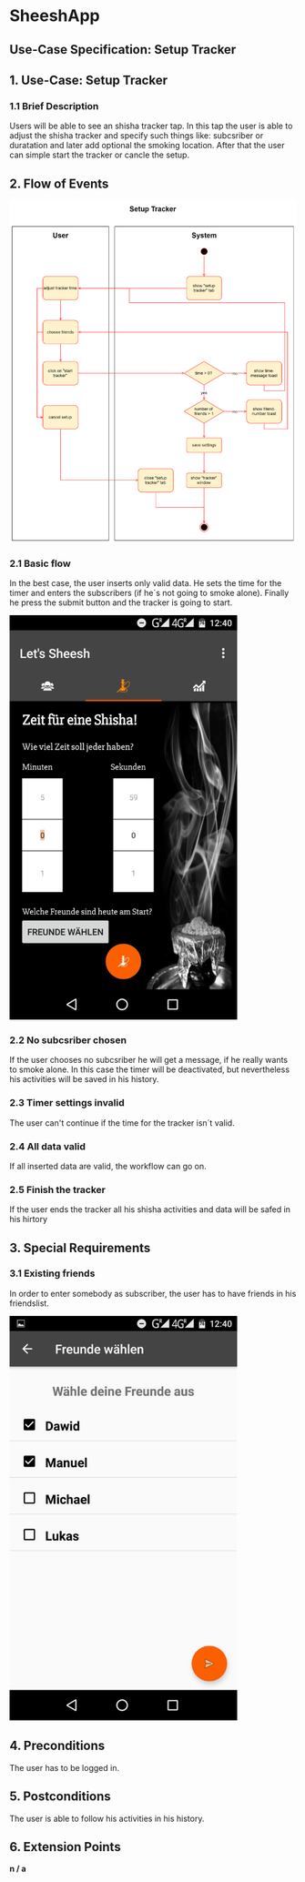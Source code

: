 # SheeshApp
## Use-Case Specification: Setup Tracker



## 1. Use-Case: Setup Tracker

### 1.1 Brief Description

Users will be able to see an shisha tracker tap. In this tap the user is able to adjust the shisha tracker and specify such things like:
subcsriber or duratation and later add optional the smoking location. After that the user can simple start the tracker or cancle the setup. 


## 2. Flow of Events

<img src="/documentation/UC_setupTracker.png" alt="sendNotification" width="700" />

### 2.1 Basic flow

In the best case, the user inserts only valid data. He sets the time for the timer and enters the subscribers (if he´s not going to smoke alone). Finally he press the submit button and the 
tracker is going to start. 

<img src="/screenshots/setTracker.jpeg" alt="friendlist" width="400" />


### 2.2 No subcsriber chosen

If the user chooses no subcsriber he will get a message, if he really wants to smoke alone. In this case the timer will be deactivated, but nevertheless his activities will be saved in his history.

### 2.3 Timer settings invalid

The user can't continue if the time for the tracker isn´t valid.

### 2.4 All data valid

If all inserted data are valid, the workflow can go on.

### 2.5 Finish the tracker

If the user ends the tracker all his shisha activities and data will be safed in his hirtory

## 3. Special Requirements

### 3.1 Existing friends 

In order to enter somebody as subscriber, the user has to have friends in his friendslist.

<img src="/screenshots/chooseFriends.jpeg" alt="friendlist" width="400" />

## 4. Preconditions

The user has to be logged in.    

## 5. Postconditions

The user is able to follow his activities in his history.

## 6. Extension Points

**n / a**
